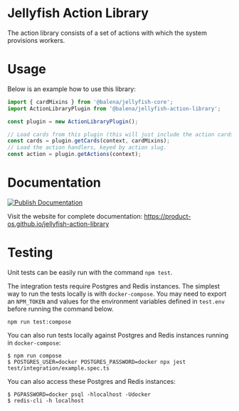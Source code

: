# Jellyfish Action Library

The action library consists of a set of actions with which the system provisions workers.

# Usage

Below is an example how to use this library:

```js
import { cardMixins } from '@balena/jellyfish-core';
import ActionLibraryPlugin from '@balena/jellyfish-action-library';

const plugin = new ActionLibraryPlugin();

// Load cards from this plugin (this will just include the action cards)
const cards = plugin.getCards(context, cardMixins);
// Load the action handlers, keyed by action slug.
const action = plugin.getActions(context);
```

# Documentation

[![Publish Documentation](https://github.com/product-os/jellyfish-action-library/actions/workflows/publish-docs.yml/badge.svg)](https://github.com/product-os/jellyfish-action-library/actions/workflows/publish-docs.yml)

Visit the website for complete documentation: https://product-os.github.io/jellyfish-action-library

# Testing

Unit tests can be easily run with the command `npm test`.

The integration tests require Postgres and Redis instances. The simplest way to run the tests locally is with `docker-compose`.
You may need to export an `NPM_TOKEN` and values for the environment variables defined in `test.env` before running the command below.

```
npm run test:compose
```

You can also run tests locally against Postgres and Redis instances running in `docker-compose`:
```
$ npm run compose
$ POSTGRES_USER=docker POSTGRES_PASSWORD=docker npx jest test/integration/example.spec.ts
```

You can also access these Postgres and Redis instances:
```
$ PGPASSWORD=docker psql -hlocalhost -Udocker
$ redis-cli -h localhost
```
